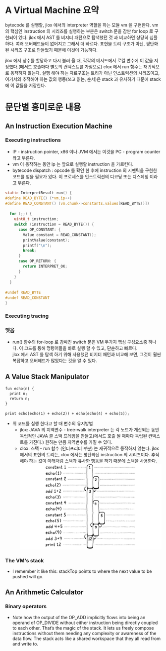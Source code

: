 # A Virtual Machine 요약
bytecode 를 실행할, jlox 에서의 interpreter 역할을 하는 모듈 vm 을 구현한다.
vm 의 핵심인 instruction 의 시리즈를 실행하는 부분은 switch 문을 감싼 for loop 로 구현되어 있다.
jlox 에서 AST 를 비지터 패턴으로 탐색했던 것 과 비교하면 상당히 심플하다. 여러 오버헤드들이 없어지고 그래서 더 빠르다.
표현을 트리 구조가 아닌, 평탄화된 시리즈 구조로 만들었기 때문에 이것이 가능하다.

jlox 에서 상수를 할당하고 다시 불러 올 때, 각각의 메서드에서 로컬 변수에 이 값을 저장했다.(메서드 호출마다 별도의 컨택스트를 가짐으로)
clox 에서 run 함수는 재귀적으로 동작하지 않는다. 실행 해야 하는 자료구조는 트리가 아닌 인스트럭션의 시리즈이고, 
여기서의 추적해야 하는 값의 행동(쓰고 읽는, 순서)은 stack 과 유사하기 때문에 stack 에 이 값들을 저장한다. 

# 문단별 흥미로운 내용

## An Instruction Execution Machine
### Executing instructions
- IP - instruction pointer, x86 이나 JVM 에서는 이것을 PC - program counter 라고 부른다.
- vm 이 동작하는 동안 ip 는 앞으로 실행할 instruction 을 가르킨다.
- bytecode dispatch : opcode 를 확인 한 후에 instruction 의 시멘틱을 구현한 코드를 얻을 필요가 있다. 이 프로세스를 인스트럭션의 디코딩 또는 디스페칭 이라고 부른다.
```c
static InterpretResult run() {
#define READ_BYTE() (*vm.ip++)
#define READ_CONSTANT() (vm.chunk->constants.values[READ_BYTE()])

  for (;;) {
    uint8_t instruction;
    switch (instruction = READ_BYTE()) {
      case OP_CONSTANT: {
        Value constant = READ_CONSTANT();
        printValue(constant);
        printf("\n");
        break;
      }
      case OP_RETURN: {
        return INTERPRET_OK;
      }
    }
  }

#undef READ_BYTE
#undef READ_CONSTANT
}
```
### Executing tracing
### 맺음
- run() 함수의 for-loop 로 감싸진 switch 문은 VM 두가지 핵심 구성요소중 하나다. 이 코드를 통해 명령어들을 바로 실행 할 수 있고, 단순하고 빠르다.  
jlox 에서 AST 를 탐색 하기 위해 사용했던 비지터 패턴과 비교해 보면, 그것이 훨씬 복잡하고 오버헤드가 많았다는 것을 알 수 있다.

## A Value Stack Manipulator
```
fun echo(n) {
  print n;
  return n;
}

print echo(echo(1) + echo(2)) + echo(echo(4) + echo(5));
```
- 위 코드를 실행 한다고 할 때 변수의 유지방법
  - jlox: JAVA 의 지역변수 - tree-walk interpreter 는 각 노드가 계산되는 동안 독립적인 JAVA 콜 스택 프레임을 만들고(메서드 호출 될 때마다 독립된 컨택스트를 가진다.) 원하는 만큼 지역변수를 가질 수 있다.
  - clox: 스택 - run 함수 (인터프리터 부분) 는 재귀적으로 동작하지 않는다. jlox 에서의 표현의 트리는, clox 에서는 평탄화된 instruction 의 시리즈이다. 추적해야 하는 값이 아래처럼 스택과 유사한 행동을 하기 때문에 스택을 사용한다.  
![bars-stacked](bars-stacked.png)

### The VM's stack
- I remember it like this: stackTop points to where the next value to be pushed will go.

## An Arithmetic Calculator
### Binary operators
- Note how the output of the OP_ADD implicitly flows into being an operand of OP_DIVIDE without either instruction being directly coupled to each other. 
  That’s the magic of the stack. It lets us freely compose instructions without them needing any complexity or awareness of the data flow. 
  The stack acts like a shared workspace that they all read from and write to.


